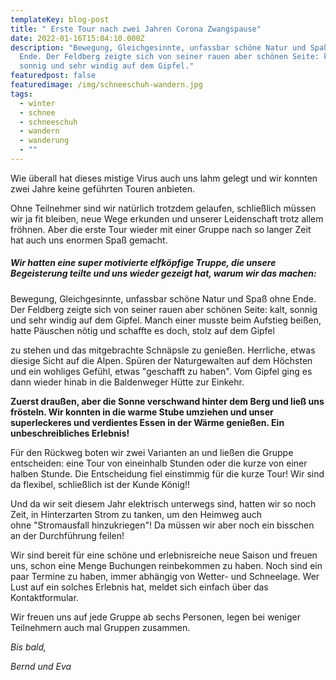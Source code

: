 ```yaml
---
templateKey: blog-post
title: " Erste Tour nach zwei Jahren Corona Zwangspause"
date: 2022-01-16T15:04:10.000Z
description: "Bewegung, Gleichgesinnte, unfassbar schöne Natur und Spaß ohne
  Ende. Der Feldberg zeigte sich von seiner rauen aber schönen Seite: kalt,
  sonnig und sehr windig auf dem Gipfel."
featuredpost: false
featuredimage: /img/schneeschuh-wandern.jpg
tags:
  - winter
  - schnee
  - schneeschuh
  - wandern
  - wanderung
  - ""
---
```

<!--StartFragment-->

Wie überall hat dieses mistige Virus auch uns lahm gelegt und wir konnten zwei Jahre keine geführten Touren anbieten.

Ohne Teilnehmer sind wir natürlich trotzdem gelaufen, schließlich müssen wir ja fit bleiben, neue Wege erkunden und unserer Leidenschaft trotz allem fröhnen. Aber die erste Tour wieder mit einer Gruppe nach so langer Zeit hat auch uns enormen Spaß gemacht.

##### Wir hatten eine super motivierte elfköpfige Truppe, die unsere Begeisterung teilte und uns wieder gezeigt hat, warum wir das machen: 

Bewegung, Gleichgesinnte, unfassbar schöne Natur und Spaß ohne Ende. Der Feldberg zeigte sich von seiner rauen aber schönen Seite: kalt, sonnig und sehr windig auf dem Gipfel. Manch einer musste beim Aufstieg beißen, hatte Päuschen nötig und schaffte es doch, stolz auf dem Gipfel

zu stehen und das mitgebrachte Schnäpsle zu genießen. Herrliche, etwas diesige Sicht auf die Alpen. Spüren der Naturgewalten auf dem Höchsten und ein wohliges Gefühl, etwas "geschafft zu haben". Vom Gipfel ging es dann wieder hinab in die Baldenweger Hütte zur Einkehr. 

**Zuerst draußen, aber die Sonne verschwand hinter dem Berg und ließ uns frösteln. Wir konnten in die warme Stube umziehen und unser superleckeres und verdientes Essen in der Wärme genießen. Ein unbeschreibliches Erlebnis!**

Für den Rückweg boten wir zwei Varianten an und ließen die Gruppe entscheiden: eine Tour von eineinhalb Stunden oder die kurze von einer halben Stunde. Die Entscheidung fiel einstimmig für die kurze Tour! Wir sind da flexibel, schließlich ist der Kunde König!! 

Und da wir seit diesem Jahr elektrisch unterwegs sind, hatten wir so noch Zeit, in Hinterzarten Strom zu tanken, um den Heimweg auch ohne "Stromausfall hinzukriegen"! Da müssen wir aber noch ein bisschen an der Durchführung feilen!

Wir sind bereit für eine schöne und erlebnisreiche neue Saison und freuen uns, schon eine Menge Buchungen reinbekommen zu haben. Noch sind ein paar Termine zu haben, immer abhängig von Wetter- und Schneelage. Wer Lust auf ein solches Erlebnis hat, meldet sich einfach über das Kontaktformular.

Wir freuen uns auf jede Gruppe ab sechs Personen, legen bei weniger Teilnehmern auch mal Gruppen zusammen. 

*Bis bald,*

*Bernd und Eva*

<!--EndFragment-->